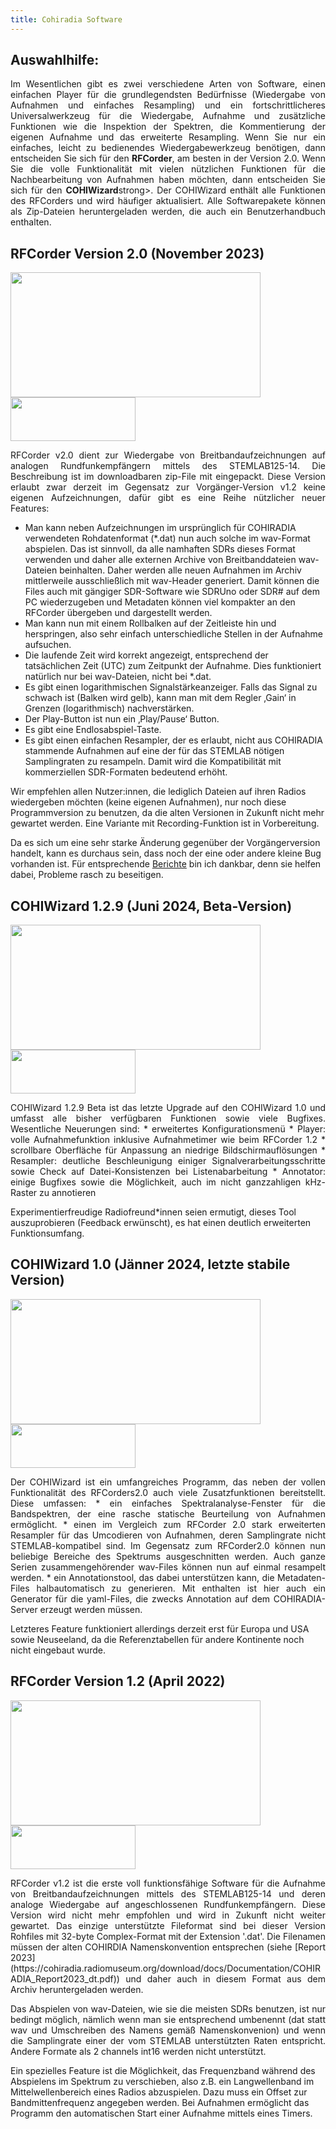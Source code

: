 ```yaml
---
title: Cohiradia Software
---
```

## Auswahlhilfe:

<p style='text-align: justify;'>Im Wesentlichen gibt es zwei verschiedene Arten von Software, einen einfachen Player für die grundlegendsten Bedürfnisse (Wiedergabe von Aufnahmen und einfaches Resampling) und ein fortschrittlicheres Universalwerkzeug für die Wiedergabe, Aufnahme und zusätzliche Funktionen wie die Inspektion der Spektren, die Kommentierung der eigenen Aufnahme und das erweiterte Resampling. Wenn Sie nur ein einfaches, leicht zu bedienendes Wiedergabewerkzeug benötigen, dann entscheiden Sie sich für den <strong>RFCorder</strong>, am besten in der Version 2.0. Wenn Sie die volle Funktionalität mit vielen nützlichen Funktionen für die Nachbearbeitung von Aufnahmen haben möchten, dann entscheiden Sie sich für den <strong>COHIWizard</strong>strong>. Der COHIWizard enthält alle Funktionen des RFCorders und wird häufiger aktualisiert. Alle Softwarepakete können als Zip-Dateien heruntergeladen werden, die auch ein Benutzerhandbuch enthalten.</p>

## RFCorder Version 2.0 (November 2023)

<img src="https://cohiradia.radiomuseum.org/download/software/RFCorder2_Screenshot.PNG" width="400" height="200" /> [<img src="https://cohiradia.radiomuseum.org/download/software/Button_Download.PNG" width="200" height="70" />](https://cohiradia.radiomuseum.org/download/software/RFCorder_v2_0.zip)

<p style='text-align: justify;'>RFCorder v2.0 dient zur Wiedergabe von Breitbandaufzeichnungen auf analogen Rundfunkempfängern mittels des STEMLAB125-14. Die Beschreibung ist im downloadbaren zip-File mit eingepackt. Diese Version erlaubt zwar derzeit im Gegensatz zur Vorgänger-Version v1.2 keine eigenen Aufzeichnungen, dafür gibt es eine Reihe nützlicher neuer Features:</p>

* Man kann neben Aufzeichnungen im ursprünglich für COHIRADIA verwendeten Rohdatenformat (*.dat) nun auch solche im wav-Format abspielen. Das ist sinnvoll, da alle namhaften SDRs dieses Format verwenden und daher alle externen Archive von Breitbanddateien wav-Dateien beinhalten. Daher werden alle neuen Aufnahmen im Archiv mittlerweile ausschließlich mit wav-Header generiert. Damit können die Files auch mit gängiger SDR-Software wie SDRUno oder SDR# auf dem PC wiederzugeben und Metadaten können viel kompakter an den RFCorder übergeben und dargestellt werden.
* Man kann nun mit einem Rollbalken auf der Zeitleiste hin und herspringen, also sehr einfach unterschiedliche Stellen in der Aufnahme aufsuchen.
* Die laufende Zeit wird korrekt angezeigt, entsprechend der tatsächlichen Zeit (UTC) zum Zeitpunkt der Aufnahme. Dies funktioniert natürlich nur bei wav-Dateien, nicht bei *.dat.
* Es gibt einen logarithmischen Signalstärkeanzeiger. Falls das Signal zu schwach ist (Balken wird gelb), kann man mit dem Regler ‚Gain‘ in Grenzen (logarithmisch) nachverstärken.
* Der Play-Button ist nun ein ‚Play/Pause‘ Button.
* Es gibt eine Endlosabspiel-Taste.
* Es gibt einen einfachen Resampler, der es erlaubt, nicht aus COHIRADIA stammende Aufnahmen auf eine der für das STEMLAB nötigen Samplingraten zu resampeln. Damit wird die Kompatibilität mit kommerziellen SDR-Formaten bedeutend erhöht.

Wir empfehlen allen Nutzer:innen, die lediglich Dateien auf ihren Radios wiedergeben möchten (keine eigenen Aufnahmen), nur noch diese Programmversion zu benutzen, da die alten Versionen in Zukunft nicht mehr gewartet werden. Eine Variante mit Recording-Funktion ist in Vorbereitung.

Da es sich um eine sehr starke Änderung gegenüber der Vorgängerversion handelt, kann es durchaus sein, dass noch der eine oder andere kleine Bug vorhanden ist. Für entsprechende [Berichte](https://www.radiomuseum.org/forum/software_fuer_cohiradia_details_und_problemloesungen.html) bin ich dankbar, denn sie helfen dabei, Probleme rasch zu beseitigen.

## COHIWizard 1.2.9 (Juni 2024, Beta-Version)

<img src="https://cohiradia.radiomuseum.org/download/software/COHIWizard1.2.9_screenshot.PNG" width="400" height="200" /> [<img src="https://cohiradia.radiomuseum.org/download/software/Button_Download.PNG" width="200" height="70" />](https://cohiradia.radiomuseum.org/download/software/COHIWizard_v1.2.9c.zip)

<p style='text-align: justify;'>COHIWizard 1.2.9 Beta ist das letzte Upgrade auf den COHIWizard 1.0 und umfasst alle bisher verfügbaren Funktionen sowie viele Bugfixes. Wesentliche Neuerungen sind:
* erweitertes Konfigurationsmenü
* Player: volle Aufnahmefunktion inklusive Aufnahmetimer wie beim RFCorder 1.2
* scrollbare Oberfläche für Anpassung an niedrige Bildschirmauflösungen
* Resampler: deutliche Beschleunigung einiger Signalverarbeitungsschritte sowie Check auf Datei-Konsistenzen bei Listenabarbeitung
* Annotator: einige Bugfixes sowie die Möglichkeit, auch im nicht ganzzahligen kHz-Raster zu annotieren

Experimentierfreudige Radiofreund*innen seien ermutigt, dieses Tool auszuprobieren (Feedback erwünscht), es hat einen deutlich erweiterten Funktionsumfang.</p>

## COHIWizard 1.0 (Jänner 2024, letzte stabile Version)

<img src="https://cohiradia.radiomuseum.org/download/software/COHIWizard_1.0_resampler_screenshot.PNG" width="400" height="200" /> [<img src="https://cohiradia.radiomuseum.org/download/software/Button_Download.PNG" width="200" height="70" />](https://cohiradia.radiomuseum.org/download/software/COHIWizard_v1.0b.zip)

<p style='text-align: justify;'>Der COHIWizard ist ein umfangreiches Programm, das neben der vollen Funktionalität des RFCorders2.0 auch viele Zusatzfunktionen bereitstellt. Diese umfassen:
* ein einfaches Spektralanalyse-Fenster für die Bandspektren, der eine rasche statische Beurteilung von Aufnahmen ermöglicht.
* einen im Vergleich zum RFCorder 2.0 stark erweiterten Resampler für das Umcodieren von Aufnahmen, deren Samplingrate nicht STEMLAB-kompatibel sind. Im Gegensatz zum RFCorder2.0 können nun beliebige Bereiche des Spektrums ausgeschnitten werden. Auch ganze Serien zusammengehörender wav-Files können nun auf einmal resampelt werden.
* ein Annotationstool, das dabei unterstützen kann, die Metadaten-Files halbautomatisch zu generieren. Mit enthalten ist hier auch ein Generator für die yaml-Files, die zwecks Annotation auf dem COHIRADIA-Server erzeugt werden müssen.

Letzteres Feature funktioniert allerdings derzeit erst für Europa und USA sowie Neuseeland, da die Referenztabellen für andere Kontinente noch nicht eingebaut wurde.</p>

## RFCorder Version 1.2 (April 2022)
<!-- comment -->
<img src="https://cohiradia.radiomuseum.org/download/software/RFCorder1.2_Screenshot.png" width="400" height="200" /> [<img src="https://cohiradia.radiomuseum.org/download/software/Button_Download.PNG" width="200" height="70" />](https://cohiradia.radiomuseum.org/download/software/cohiradia_V1.2.zip)

<p style='text-align: justify;'>RFCorder v1.2 ist die erste voll funktionsfähige Software für die Aufnahme von Breitbandaufzeichnungen mittels des STEMLAB125-14 und deren analoge Wiedergabe auf angeschlossenen Rundfunkempfängern. Diese Version wird nicht mehr empfohlen und wird in Zukunft nicht weiter gewartet. Das einzige unterstützte Fileformat sind bei dieser Version Rohfiles mit 32-byte Complex-Format mit der Extension '.dat'. Die Filenamen müssen der alten COHIRDIA Namenskonvention entsprechen (siehe [Report 2023](https://cohiradia.radiomuseum.org/download/docs/Documentation/COHIRADIA_Report2023_dt.pdf)) und daher auch in diesem Format aus dem Archiv heruntergeladen werden.</p>

<p style='text-align: justify;'>Das Abspielen von wav-Dateien, wie sie die meisten SDRs benutzen, ist nur bedingt möglich, nämlich wenn man sie entsprechend umbenennt (dat statt wav und Umschreiben des Namens gemäß Namenskonvenion) und wenn die Samplingrate einer der vom STEMLAB unterstützten Raten entspricht. Andere Formate als 2 channels int16 werden nicht unterstützt.

Ein spezielles Feature ist die Möglichkeit, das Frequenzband während des Abspielens im Spektrum zu verschieben, also z.B. ein Langwellenband im Mittelwellenbereich eines Radios abzuspielen. Dazu muss ein Offset zur Bandmittenfrequenz angegeben werden.
Bei Aufnahmen ermöglicht das Programm den automatischen Start einer Aufnahme mittels eines Timers.</p>

